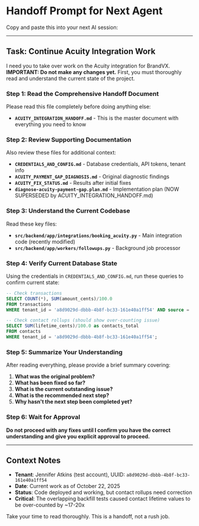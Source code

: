 # Handoff Prompt for Next Agent

Copy and paste this into your next AI session:

---

## Task: Continue Acuity Integration Work

I need you to take over work on the Acuity integration for BrandVX. **IMPORTANT: Do not make any changes yet.** First, you must thoroughly read and understand the current state of the project.

### Step 1: Read the Comprehensive Handoff Document

Please read this file completely before doing anything else:
- **`ACUITY_INTEGRATION_HANDOFF.md`** - This is the master document with everything you need to know

### Step 2: Review Supporting Documentation

Also review these files for additional context:
- **`CREDENTIALS_AND_CONFIG.md`** - Database credentials, API tokens, tenant info
- **`ACUITY_PAYMENT_GAP_DIAGNOSIS.md`** - Original diagnostic findings
- **`ACUITY_FIX_STATUS.md`** - Results after initial fixes
- **`diagnose-acuity-payment-gap.plan.md`** - Implementation plan (NOW SUPERSEDED by ACUITY_INTEGRATION_HANDOFF.md)

### Step 3: Understand the Current Codebase

Read these key files:
- **`src/backend/app/integrations/booking_acuity.py`** - Main integration code (recently modified)
- **`src/backend/app/workers/followups.py`** - Background job processor

### Step 4: Verify Current Database State

Using the credentials in `CREDENTIALS_AND_CONFIG.md`, run these queries to confirm current state:

```sql
-- Check transactions
SELECT COUNT(*), SUM(amount_cents)/100.0 
FROM transactions 
WHERE tenant_id = 'a8d9029d-dbbb-4b8f-bc33-161e40a1ff54' AND source = 'acuity';

-- Check contact rollups (should show over-counting issue)
SELECT SUM(lifetime_cents)/100.0 as contacts_total
FROM contacts 
WHERE tenant_id = 'a8d9029d-dbbb-4b8f-bc33-161e40a1ff54';
```

### Step 5: Summarize Your Understanding

After reading everything, please provide a brief summary covering:

1. **What was the original problem?**
2. **What has been fixed so far?**
3. **What is the current outstanding issue?**
4. **What is the recommended next step?**
5. **Why hasn't the next step been completed yet?**

### Step 6: Wait for Approval

**Do not proceed with any fixes until I confirm you have the correct understanding and give you explicit approval to proceed.**

---

## Context Notes

- **Tenant**: Jennifer Atkins (test account), UUID: `a8d9029d-dbbb-4b8f-bc33-161e40a1ff54`
- **Date**: Current work as of October 22, 2025
- **Status**: Code deployed and working, but contact rollups need correction
- **Critical**: The overlapping backfill tests caused contact lifetime values to be over-counted by ~17-20x

Take your time to read thoroughly. This is a handoff, not a rush job.

